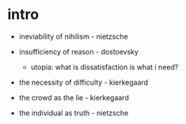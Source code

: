 # intro


- ineviability of nihilism - nietzsche

- insufficiency of reason - dostoevsky
  - utopia: what is dissatisfaction is what i need?

- the necessity of difficulty - kierkegaard

- the crowd as the lie - kierkegaard

- the individual as truth - nietzsche
